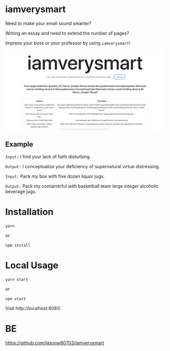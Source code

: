 # iamverysmart
Need to make your email sound smarter?

Writing an essay and need to extend the number of pages?

Impress your boss or your professor by using `iamverysmart`!

![example](public/example.png)

## Example

`Input:` I find your lack of faith disturbing.

`Output:` I conceptualize your deficiency of supernatural virtue distressing.

`Input:` Pack my box with five dozen liquor jugs.

`Output:` Pack my containerful with basketball team large integer alcoholic beverage jugs.

# Installation
```
yarn
```
or
```
npm install
```

# Local Usage
```
yarn start
```
or
```
npm start
```
Visit http://localhost:8081/.

# BE
https://github.com/jasonw80703/iamverysmart